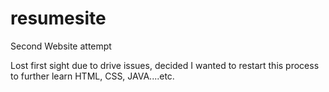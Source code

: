 # resumesite
Second Website attempt

Lost first sight due to drive issues, decided I wanted to restart this process to further learn HTML, CSS, JAVA....etc.
